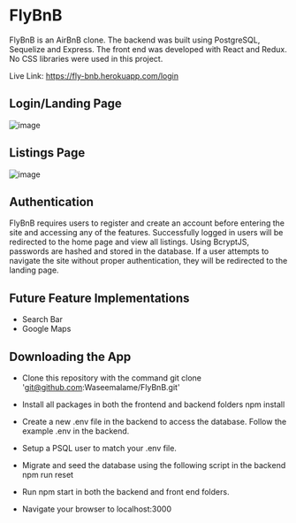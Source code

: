 # FlyBnB
FlyBnB is an AirBnB clone. The backend was built using PostgreSQL, Sequelize and Express. The front end was developed with React and Redux. No CSS libraries were used in this project.

Live Link: https://fly-bnb.herokuapp.com/login

## Login/Landing Page
![image](https://user-images.githubusercontent.com/73668892/177220387-2a13ddcf-657c-4643-941a-f6a6a8816406.png)

## Listings Page

![image](https://user-images.githubusercontent.com/73668892/177220459-5154bd3d-73f3-49da-b6b9-fe7731bc9933.png)

## Authentication
FlyBnB requires users to register and create an account before entering the site and accessing any of the features. Successfully logged in users will be redirected to the home page and view all listings. Using BcryptJS, passwords are hashed and stored in the database. If a user attempts to navigate the site without proper authentication, they will be redirected to the landing page.

## Future Feature Implementations

* Search Bar
* Google Maps

## Downloading the App
* Clone this repository with the command git clone 'git@github.com:Waseemalame/FlyBnB.git'

* Install all packages in both the frontend and backend folders npm install

* Create a new .env file in the backend to access the database. Follow the example .env in the backend.

* Setup a PSQL user to match your .env file.

* Migrate and seed the database using the following script in the backend npm run reset

* Run npm start in both the backend and front end folders.

* Navigate your browser to localhost:3000
